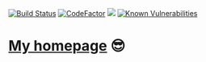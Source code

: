 [![Build Status](https://travis-ci.com/r3nya/r3nya.github.io.svg?branch=master)](https://travis-ci.com/r3nya/r3nya.github.io)
[![CodeFactor](https://www.codefactor.io/repository/github/r3nya/r3nya.github.io/badge)](https://www.codefactor.io/repository/github/r3nya/r3nya.github.io)
![](https://david-dm.org/r3nya/r3nya.github.io.svg)
[![Known Vulnerabilities](https://snyk.io/test/github/r3nya/r3nya.github.io/badge.svg?targetFile=package.json)](https://snyk.io/test/github/r3nya/r3nya.github.io?targetFile=package.json)


# [My homepage](http://r3nya.ru) :sunglasses:
